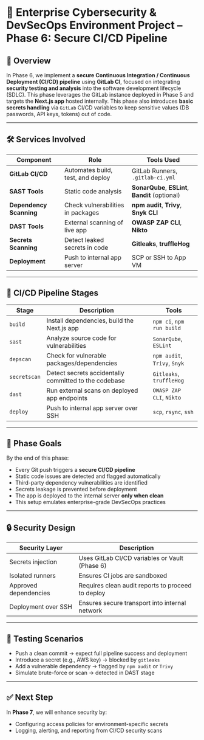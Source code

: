 # 🔐 Enterprise Cybersecurity & DevSecOps Environment Project – Phase 6: Secure CI/CD Pipeline

## 🧩 Overview

In Phase 6, we implement a **secure Continuous Integration / Continuous Deployment (CI/CD) pipeline** using **GitLab CI**, focused on integrating **security testing and analysis** into the software development lifecycle (SDLC). This phase leverages the GitLab instance deployed in Phase 5 and targets the **Next.js app** hosted internally. This phase also introduces **basic secrets handling** via `GitLab` CI/CD variables to keep sensitive values (DB passwords, API keys, tokens) out of code.

---

## 🛠️ Services Involved

| Component         | Role                                | Tools Used                          |
|------------------|--------------------------------------|-------------------------------------|
| **GitLab CI/CD** | Automates build, test, and deploy    | GitLab Runners, `.gitlab-ci.yml`    |
| **SAST Tools**   | Static code analysis                 | **SonarQube**, **ESLint**, **Bandit** (optional) |
| **Dependency Scanning** | Check vulnerabilities in packages | **npm audit**, **Trivy**, **Snyk CLI**           |
| **DAST Tools**   | External scanning of live app        | **OWASP ZAP CLI**, **Nikto**        |
| **Secrets Scanning** | Detect leaked secrets in code     | **Gitleaks**, **truffleHog**        |
| **Deployment**   | Push to internal app server          | SCP or SSH to App VM                |

---

## 🔐 CI/CD Pipeline Stages

| Stage         | Description                                              | Tools                     |
|---------------|----------------------------------------------------------|---------------------------|
| `build`       | Install dependencies, build the Next.js app              | `npm ci`, `npm run build` |
| `sast`        | Analyze source code for vulnerabilities                  | `SonarQube`, `ESLint`     |
| `depscan`     | Check for vulnerable packages/dependencies               | `npm audit`, `Trivy`, `Snyk` |
| `secretscan`  | Detect secrets accidentally committed to the codebase    | `Gitleaks`, `truffleHog`  |
| `dast`        | Run external scans on deployed app endpoints             | `OWASP ZAP CLI`, `Nikto`  |
| `deploy`      | Push to internal app server over SSH                     | `scp`, `rsync`, `ssh`     |

---

## 🎯 Phase Goals

By the end of this phase:

- Every Git push triggers a **secure CI/CD pipeline**
- Static code issues are detected and flagged automatically
- Third-party dependency vulnerabilities are identified
- Secrets leakage is prevented before deployment
- The app is deployed to the internal server **only when clean**
- This setup emulates enterprise-grade DevSecOps practices

---

## 🔒 Security Design

| Security Layer         | Description                                          |
|------------------------|------------------------------------------------------|
| Secrets injection      | Uses GitLab CI/CD variables or Vault (Phase 6)       |
| Isolated runners       | Ensures CI jobs are sandboxed                        |
| Approved dependencies  | Requires clean audit reports to proceed to deploy    |
| Deployment over SSH    | Ensures secure transport into internal network       |

---

## 🧪 Testing Scenarios

- Push a clean commit → expect full pipeline success and deployment
- Introduce a secret (e.g., AWS key) → blocked by `gitleaks`
- Add a vulnerable dependency → flagged by `npm audit` or `Trivy`
- Simulate brute-force or scan → detected in DAST stage

---

## ✅ Next Step

In **Phase 7**, we will enhance security by:
- Configuring access policies for environment-specific secrets
- Logging, alerting, and reporting from CI/CD security scans

